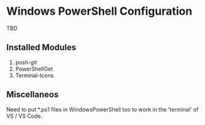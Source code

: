# Windows PowerShell Configuration

TBD

## Installed Modules

1. posh-git
1. PowerShellGet
1. Terminal-Icons

## Miscellaneos

Need to put *.ps1 files in WindowsPowerShell too to work in the 'terminal' of VS / VS Code.